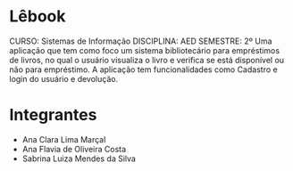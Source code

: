 # Lêbook
CURSO: Sistemas de Informação
DISCIPLINA: AED
SEMESTRE: 2º
Uma aplicação que tem como foco um sistema bibliotecário para empréstimos de livros, no qual o usuário visualiza o livro e verifica se está disponível ou não para empréstimo.
A aplicação tem funcionalidades como Cadastro e login do usuário e devolução.

# Integrantes
* Ana Clara Lima Marçal
* Ana Flavia de Oliveira Costa
* Sabrina Luiza Mendes da Silva
